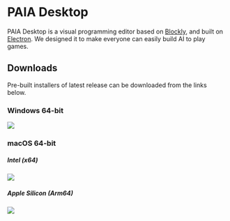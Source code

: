 # PAIA Desktop

PAIA Desktop is a visual programming editor based on [Blockly](https://github.com/google/blockly), and built on [Electron](https://github.com/electron/electron). We designed it to make everyone can easily build AI to play games.

## Downloads

Pre-built installers of latest release can be downloaded from the links below.

### Windows 64-bit

[![](https://img.shields.io/badge/EXE%20Installer-v3.1.0--beta.0-blue)](https://github.com/PAIA-Playful-AI-Arena/Paia-Desktop/releases/download/v3.1.0-beta.0/PAIA.Desktop-3.1.0-beta.0.Setup.exe)

### macOS 64-bit

##### Intel (x64)

[![](https://img.shields.io/badge/DMG%20Installer-v3.1.0--beta.0-red)](https://github.com/PAIA-Playful-AI-Arena/Paia-Desktop/releases/download/v3.1.0-beta.0/PAIA.Desktop-3.1.0-beta.0-x64.dmg)

##### Apple Silicon (Arm64)

[![](https://img.shields.io/badge/DMG%20Installer-v3.1.0--beta.0-red)](https://github.com/PAIA-Playful-AI-Arena/Paia-Desktop/releases/download/v3.1.0-beta.0/PAIA.Desktop-3.1.0-beta.0-arm64.dmg)
